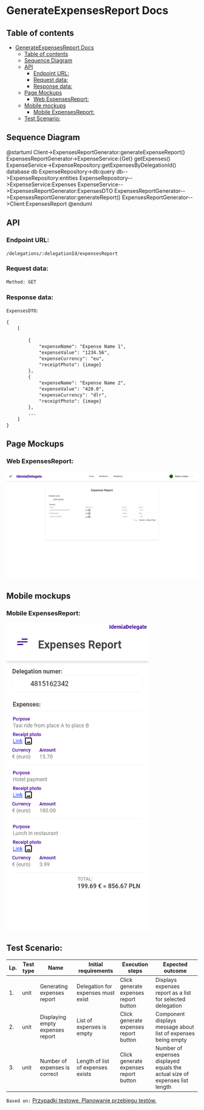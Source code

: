 # GenerateExpensesReport Docs

## Table of contents
- [GenerateExpensesReport Docs](#generateexpensesreport-docs)
  - [Table of contents](#table-of-contents)
  - [Sequence Diagram](#sequence-diagram)
  - [API](#api)
    - [Endpoint URL:](#endpoint-url)
    - [Request data:](#request-data)
    - [Response data:](#response-data)
  - [Page Mockups](#page-mockups)
    - [Web ExpensesReport:](#web-expensesreport)
  - [Mobile mockups](#mobile-mockups)
    - [Mobile ExpensesReport:](#mobile-expensesreport)
  - [Test Scenario:](#test-scenario)

<a name="sequence-diagram"></a>
## Sequence Diagram
@startuml
Client->ExpensesReportGenerator:generateExpenseReport()
ExpensesReportGenerator->ExpenseService:{Get} getExpenses()
ExpenseService->ExpenseRepository:getExpensesByDelegationId()
database db
ExpenseRepository->db:query
db-->ExpenseRepository:entities
ExpenseRepository-->ExpenseService:Expenses
ExpenseService-->ExpensesReportGenerator:ExpensesDTO
ExpensesReportGenerator-->ExpensesReportGenerator:generateReport()
ExpensesReportGenerator-->Client:ExpensesReport
@enduml

<a name="api"></a>
## API
<a name="endpoint-url"></a>
### Endpoint URL:
```
/delegations/:delegationId/expensesReport
```
<a name="request-data"></a>
### Request data:
```
Method: GET 
```
<a name="response-data"></a>
### Response data:
`ExpensesDTO`:
```json5
{ 
    [
        
        {
            "expenseName": "Expense Name 1",
            "expenseValue": "1234.56",
            "expenseCurrency": "eu",
            "receiptPhoto": {image}
        },
        {
            "expenseName": "Expense Name 2",
            "expenseValue": "420.0",
            "expenseCurrency": "dlr",
            "receiptPhoto": {image}
        },
        ...
    ]
}
```

<a name="page-mockups"></a>
## Page Mockups

### Web ExpensesReport:
![Form expensesReport mockup](./mockups/web-expensesReport.png?raw=true "ExpensesReport form")

<a name="mobile-mockups"></a>
## Mobile mockups

### Mobile ExpensesReport:
![Mobile expensesReport mockup](./mockups/mobile-expensesReport.png?raw=true "Mobile expensesReport form")

<a name="test-cases"></a>
## Test Scenario:

| Lp. | Test type | Name | Initial requirements | Execution steps | Expected outcome |
| --- | --- | --- | --- | --- | --- |
| 1. | unit | Generating expenses report | Delegation for expenses must exist | Click generate expenses report button  |  Displays expenses report as a list for selected delegation
| 2. | unit | Displaying empty expenses report | List of expenses is empty | Click generate expenses report button | Component displays message about list of expenses being empty
| 3. | unit | Number of expenses is correct | Length of list of expenses exists | Click generate expenses report button | Number of expenses displayed equals the actual size of expenses list length


`Based on:` [Przypadki testowe. Planowanie przebiegu testów.](https://bulldogjob.pl/articles/244-przypadki-testowe-planowanie-przebiegu-testow) 